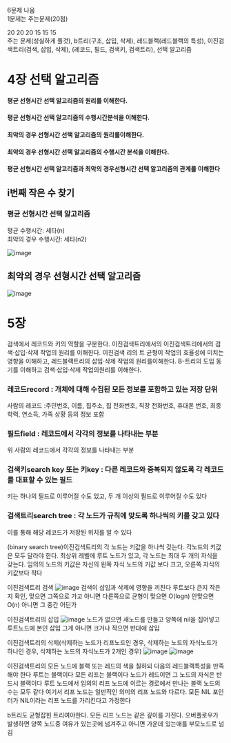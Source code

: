 6문제 나옴   
1문제는 주는문제(20점)  

20 20 20 15 15 15   
주는 문제(성실하게 풀것), b트리(구조, 삽입, 삭제), 레드블랙(레드블랙의 특성), 이진검색트리(검색, 삽입, 삭제), (레코드, 필드, 검색키, 검색트리), 선택 알고리즘
  
# 4장 선택 알고리즘  
  
#### 평균 선형시간 선택 알고리즘의 원리를 이해한다.  
#### 평균 선형시간 선택 알고리즘의 수행시간분석을 이해한다.   
#### 최악의 경우 선형시간 선택 알고리즘의 원리를이해한다.  
#### 최악의 경우 선형시간 선택 알고리즘의 수행시간 분석을 이해한다.  
#### 평균 선형시간 선택 알고리즘과 최악의 경우선형시간 선택 알고리즘의 관계를 이해한다   

## i번째 작은 수 찾기  

### 평균 선형시간 선택 알고리즘   
평균 수행시간: 세타(n)   
최악의 경우 수행시간: 세타(n2)  

![image](https://github.com/gryrryfh/Algorithm/assets/50912987/ce589626-3a82-40f6-96ca-3c56d0919dcc)

## 최악의 경우 선형시간 선택 알고리즘  
![image](https://github.com/gryrryfh/Algorithm/assets/50912987/011f5f49-965d-45fb-aa51-d9097a728f6b)

# 5장
검색에서 레코드와 키의 역할을 구분한다.
이진검색트리에서의 이진검색트리에서의 검색·삽입·삭제 작업의 원리를 이해한다.
이진검색 리의 트 균형이 작업의 효율성에 미치는 영향을 이해하고, 레드블랙트리의 삽입·삭제 작업의 원리를이해한다.
B-트리의 도입 동기를 이해하고 검색·삽입·삭제 작업의원리를 이해한다.

### 레코드record : 개체에 대해 수집된 모든 정보를 포함하고 있는 저장 단위
사람의 레코드 :주민번호, 이름, 집주소, 집 전화번호, 직장 전화번호, 휴대폰 번호, 최종학력, 연소득, 가족 상황 등의 정보 포함
### 필드field : 레코드에서 각각의 정보를 나타내는 부분
위 사람의 레코드에서 각각의 정보를 나타내는 부분
### 검색키search key 또는 키key : 다른 레코드와 중복되지 않도록 각 레코드를 대표할 수 있는 필드
키는 하나의 필드로 이루어질 수도 있고, 두 개 이상의 필드로 이루어질 수도 있다
### 검색트리search tree : 각 노드가 규칙에 맞도록 하나씩의 키를 갖고 있다
이를 통해 해당 레코드가 저장된 위치를 알 수 있다

(binary search tree)이진검색트리의 각 노드는 키값을 하나씩 갖는다.
각노드의 키값은 모두 달라야 한다.
최상위 레벨에 루트 노드가 있고, 각 노드는 최대 두 개의 자식을 갖는다.
임의의 노드의 키값은 자신의 왼쪽 자식 노드의 키값 보다 크고, 오른쪽 자식의 키값보다 작다

이진검색트리 검색 
![image](https://github.com/gryrryfh/Algorithm/assets/50912987/a2517347-0401-4b63-9dbe-8cf00bf15fef)
검색이 삽입과 삭제에 영향을 끼친다
루트보다 큰지 작은지 확인, 맞으면 그쪽으로 가고 아니면 다른쪽으로
균형이 맞으면 O(logn) 안맞으면 O(n) 아니면 그 중간 어딘가

이진검색트리의 삽입 
![image](https://github.com/gryrryfh/Algorithm/assets/50912987/3288cae9-fda0-42b8-befe-bab6cf371643)
노드가 없으면 새노드를 만들고 양쪽에 nil을 집어넣고 루트노드에 본인 삽입
그게 아니면 크거나 작으면 반대에 삽입

이진검색트리의 삭제(삭제하는 노드가 리프노드인 경우, 삭제하는 노드의 자식노드가 하나인 경우, 삭제하는 노드의 자식노드가 2개인 경우)
![image](https://github.com/gryrryfh/Algorithm/assets/50912987/eeedc0a2-a869-48dd-9d9e-f57bda5363a1)
![image](https://github.com/gryrryfh/Algorithm/assets/50912987/f0051f3d-2b7f-48a3-b490-9da9355c320e)


이진검색트리의 모든 노드에 블랙 또는 레드의 색을 칠하되 다음의 레드블랙특성을 만족해야 한다
루트는 블랙이다
모든 리프는 블랙이다
노드가 레드이면 그 노드의 자식은 반드시 블랙이다
루트 노드에서 임의의 리프 노드에 이르는 경로에서 만나는 블랙 노드의 수는 모두 같다
여기서 리프 노드는 일반적인 의미의 리프 노드와 다르다.
모든 NIL 포인터가 NIL이라는 리프 노드를 가리킨다고 가정한다


b트리도 균형잡힌 트리여야한다.
모든 리프 노드는 같은 깊이를 가진다.
오버플로우가 발생하면 양쪽 노드중 여유가 있는곳에 넘겨주고 아니면 가운데 있는애를 부모노드로 넘김
